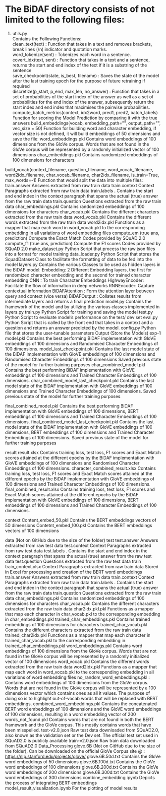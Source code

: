 # The BiDAF directory consists of not limited to the following files:

1. utils.py <file> <br>
Contains the Following Functions: <br>
  clean_text(text) : Function that takes in a text and removes brackets, break lines (/n) indicator and quotation marks.<br>
  word_tokenize(sent) : Tokenizes each word in a sentence. <br>
  covert_idx(text, sent) : Function that takes in a text and a sentence, returns the start and end index of the text if it is a substring of the sentence <br>
  save_checkpoint(state, is_best, filename) : Saves the state of the model after the last training epoch for the purpose of future retraining if required <br>
  discretize(p_start, p_end, max_len, no_answer) : Function that takes in a set of probabilities of the start index of the answer as well as a set of probabilities for the end                                                     index of the answer, subsequently return the start index and end index that maximises the pairwise probabilities. <br>
compute_batch_metrics(context, idx2word, pred1, pred2, batch_labels)
Function for scoring the Model Prediction by comparing it with the true answers
build_embeddings(vocab, embedding_path="", output_path="", vec_size = 50)
Function for building word and character embedding, if vector size is not defined, it will build embeddings of 50 dimensions and save the file:
word_embeddings.pkl <file>
Contains word embeddings of 100 dimensions from the GloVe corpus. Words that are not found in the GloVe corpus will be represented by a randomly initialized vector of 100 dimensions
char_embeddings.pkl <file>
Contains randomized embeddings of 100 dimensions for characters

build_vocab(context_filename, question_filename, word_vocab_filename, word2idx_filename, char_vocab_filename, char2idx_filename, is_train=True, max_words=-1)
Function that would split the data into multiple files:
train.answer <file>
Answers extracted from raw train data
train.context <file>
Context Paragraphs extracted from raw train data
train.labels <file>.
Contains the start and end index in the context paragraph that spans the actual (true)  answer from the raw train data
train.question<file>
Questions extracted from the raw train data
char_embeddings.pkl <file>
Contains randomized embeddings of 100 dimensions for characters
char_vocab.pkl <file>
Contains the different characters extracted from the raw train data
word_vocab.pkl <file>
 Contains the different words extracted from the raw train data
word2idx.pkl <file>
Functions as a mapper that map each word in word_vocab.pkl to the corresponding embedding in all variations of word embedding files
compute_em (true ans, prediction)
Compute the Exact Match
Codes provided by SQuAD 2.0
compute_f1 (true ans, prediction)
Compute the F1 scores
Codes provided by SQuAD 2.0
make_dataset.py <file>
Python Script that process the raw json files into a format for model training
data_loader.py <file>
Python Script that stores the SquadDataset Class to facilitate the formatting of data to be fed into the model
layers.py <file>
Contains the various Classes to be used as hidden layers in the BiDAF model:
Embedding: 2 Different Embedding layers, the first for randomized character embedding and the second for trained character embedding
CNN : To train Character Embeddings
HighwayEncoder: Facilitate the flow of information in deep networks
RNNEncoder: Capture contextual information
BiDAFAttention : Form the attention layer between query and context (vice versa)
BiDAFOutput : Collates results from intermediate layers and returns a final prediction
model.py <file>
Contains the framework of the model and by utilizing the various classes implemented in layers.py
train.py <file>
Python Script for training and saving the model
test.py <file>
Python Script to evaluate model’s performance on the test/ dev set
eval.py <file>
Python Script that is called by the front end that takes in a context and a question and returns an answer predicted by the model.
config.py <file>
Python file that stores the user-tunable parameters
Output <folder> (Store the Models)
exp-1<folder>
model.pkl <file>
Contains the best performing BiDAF implementation with GloVE embeddings of 100 dimensions and Randomised Character Embeddings of 100 dimensions. 
model_last_checkpoint.pkl <file>
Contains the last model state of the BiDAF implementation with GloVE embeddings of 100 dimensions and Randomised Character Embeddings of 100 dimensions
Saved previous state of the model for further training purposes
char_combined_model.pkl <file>
Contains the best performing BiDAF implementation with GloVE embeddings of 100 dimensions and Trained Character Embeddings of 100 dimensions.
char_combined_model_last_checkpoint.pkl <file>
Contains the last model state of the BiDAF implementation with GloVE embeddings of 100 dimensions and Trained Character Embeddings of 100 dimensions.
Saved previous state of the model for further training purposes

final_combined_model.pkl <file>
Contains the best performing BiDAF implementation with GloVE embeddings of 100 dimensions, BERT embeddings of 100 dimensions and Trained Character Embeddings of 100 dimensions.
final_combined_model_last_checkpoint.pkl <file>
Contains the last model state of the BiDAF implementation with GloVE embeddings of 100 dimensions, BERT embeddings of 100 dimensions and Trained Character Embeddings of 100 dimensions.
Saved previous state of the model for further training purposes

result <folder>
result.xlsx
Contains training loss, test loss, F1 scores and Exact Match scores attained at the different epochs  by the BiDAF implementation with GloVE embeddings of 100 dimensions and Randomised Character Embeddings of 100 dimensions. 
character_combined_result.xlsx
Contains training loss, test loss, F1 scores and Exact Match scores attained at the different epochs  by the BiDAF implementation with GloVE embeddings of 100 dimensions and Trained Character Embeddings of 100 dimensions.
final_combined_result.xlsx
Contains training loss, test loss, F1 scores and Exact Match scores attained at the different epochs  by the BiDAF implementation with GloVE embeddings of 100 dimensions, BERT embeddings of 100 dimensions and Trained Character Embeddings of 100 dimensions.
 
context <folder>
Content_embed_50.pkl <file>
Contains the BERT embeddings vectors of 50 dimensions
Contetnt_embed_100.pkl <file>
Contains the BERT embeddings vectors of 100 dimensions

data <folder> (Not on GitHub due to the size of the folder)
test <folder>
test.answer <file>
Answers extracted from raw test data
test.context <file>
Context Paragraphs extracted from raw test data
test.labels <file>.
Contains the start and end index in the context paragraph that spans the actual (true)  answer from the raw test data
test.question<file>
Questions extracted from the raw test data
train <folder>
train_context.xlsx <file>
Context Paragraphs extracted from raw train data
Stored in Excel for processing and creation of the BERT word embeddings
train.answer <file>
Answers extracted from raw train data
train.context <file>
Context Paragraphs extracted from raw train data
train.labels <file>.
Contains the start and end index in the context paragraph that spans the actual (true)  answer from the raw train data
train.question<file>
Questions extracted from the raw train data
char_embeddings.pkl <file>
Contains randomized embeddings of 100 dimensions for characters
char_vocab.pkl <file>
Contains the different characters extracted from the raw train data
char2idx.pkl.pkl <file>
Functions as a mapper that map each character in char_vocab.pkl to the corresponding embedding in char_embeddings.pkl
trained_char_embeddings.pkl <file>
Contains trained embeddings of 100 dimensions for characters
trained_char_vocab.pkl <file>
Contains the different characters extracted from the raw train data
trained_char2idx.pkl <file>
Functions as a mapper that map each character in trained_char_vocab.pkl to the corresponding embedding in trained_char_embeddings.pkl
word_embeddings.pkl <file>
Contains word embeddings of 100 dimensions from the GloVe corpus. Words that are not found in the GloVe corpus will be represented by a randomly initialized vector of 100 dimensions
word_vocab.pkl <file>
 Contains the different words extracted from the raw train data
word2idx.pkl <file>
Functions as a mapper that map each word in word_vocab.pkl to the corresponding embedding in all variations of word embedding files
no_random_word_embeddings.pkl <file>:
Contains word embeddings of 100 dimensions from the GloVe corpus. Words that are not found in the GloVe corpus will be represented by a 100 dimensions vector which contains ones as all it values.
The purpose of doing so is to highlight out-of-vocab words that will be replaced with BERT embeddings.
combined_word_embeddings.pkl <file>
Contains the concatenated BERT word embeddings of 100 dimensions and the GloVE word embeddings of 100 dimensions, resulting in a word embedding vector of 200
words_not_found.pkl <file>
Contains words that are not found in both the BERT framework and the GloVe corpus. This mostly contains words that have been misspelled.
test-v2.0.json
Raw test data downloaded from SQuAD2.0, also known as the validation set or the Dev set. The official test set used in SQuAD2.0 is publicly available
train-v2.0.json
Raw train data downloaded from SQuAD2.0
Data_Processing <file>
glove.6B <file> (Not on GitHub due to the size of the folder), Can be downloaded on the official GloVe Corpus site @ : https://nlp.stanford.edu/projects/glove/
glove.6B.50d.txt
Contains the GloVe word embeddings of 50 dimensions
glove.6B.100d.txt
Contains the GloVe word embeddings of 100 dimensions
glove.6B.200d.txt
Contains the GloVe word embeddings of 200 dimensions
glove.6B.300d.txt
Contains the GloVe word embeddings of 300 dimensions
combine_embedding.ipynb <file>
Depicts the process of integrating BERT embeddings
model_result_visualization.ipynb <file>
For the plotting of model results


